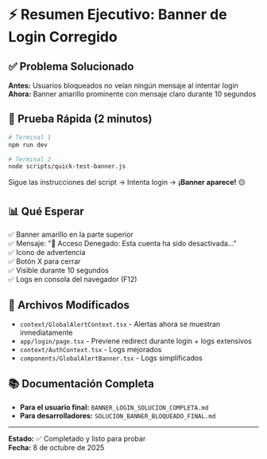 # ⚡ Resumen Ejecutivo: Banner de Login Corregido

## ✅ Problema Solucionado

**Antes:** Usuarios bloqueados no veían ningún mensaje al intentar login
**Ahora:** Banner amarillo prominente con mensaje claro durante 10 segundos

## 🎯 Prueba Rápida (2 minutos)

```bash
# Terminal 1
npm run dev

# Terminal 2
node scripts/quick-test-banner.js
```

Sigue las instrucciones del script → Intenta login → **¡Banner aparece!** 🟡

## 📊 Qué Esperar

✅ Banner amarillo en la parte superior  
✅ Mensaje: "🚫 Acceso Denegado: Esta cuenta ha sido desactivada..."  
✅ Icono de advertencia  
✅ Botón X para cerrar  
✅ Visible durante 10 segundos  
✅ Logs en consola del navegador (F12)

## 🔧 Archivos Modificados

- `context/GlobalAlertContext.tsx` - Alertas ahora se muestran inmediatamente
- `app/login/page.tsx` - Previene redirect durante login + logs extensivos
- `context/AuthContext.tsx` - Logs mejorados
- `components/GlobalAlertBanner.tsx` - Logs simplificados

## 📚 Documentación Completa

- **Para el usuario final:** `BANNER_LOGIN_SOLUCION_COMPLETA.md`
- **Para desarrolladores:** `SOLUCION_BANNER_BLOQUEADO_FINAL.md`

---

**Estado:** ✅ Completado y listo para probar  
**Fecha:** 8 de octubre de 2025

